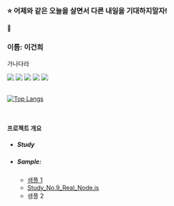 ### ⭐ 어제와 같은 오늘을 살면서 다른 내일을 기대하지말자!
👋 <h3>이름: 이건희</h3>
<p>가나다라</p>

<div>
<img src="https://img.shields.io/badge/HTML5-E34F26?style=flat-square&logo=HTML5&logoColor=white"/>
<img src="https://img.shields.io/badge/CSS3-1572B6?style=flat-square&logo=CSS3&logoColor=white"/>
<img src="https://img.shields.io/badge/JavaScript-F7DF1E?style=flat-square&logo=JavaScript&logoColor=white"/>
<img src="https://img.shields.io/badge/TypeScript-3178C6?style=flat-square&logo=TypeScript&logoColor=white"/>
<img src="https://img.shields.io/badge/React-61DAFB?style=flat-square&logo=React&logoColor=white"/>
</div> 
<br/>

[![Top Langs](https://github-readme-stats.vercel.app/api/top-langs/?username=Leegunhee777)](https://github.com/anuraghazra/github-readme-stats)


<br/>
<h4>프로젝트 개요</h4>
<ul>
    <li><h5>Study</h5></li>
    <li><h5>Sample:</h5>
        <ul>
            <a href="naver.com"><li>샘플 1</li></a>
            <a href="https://github.com/Leegunhee777/Study_No.9_Real_Node.js"><li>Study_No.9_Real_Node.js</li></a>
            <li>샘플 2</li>
        </ul>
    </li>
</ul>


<!--
**Leegunhee777/Leegunhee777** is a ✨ _special_ ✨ repository because its `README.md` (this file) appears on your GitHub profile.


Here are some ideas to get you started:

- 🔭 I’m currently working on ...
- 🌱 I’m currently learning ...
- 👯 I’m looking to collaborate on ...
- 🤔 I’m looking for help with ...
- 💬 Ask me about ...
- 📫 How to reach me: ...
- 😄 Pronouns: ...
- ⚡ Fun fact: ...
-->
